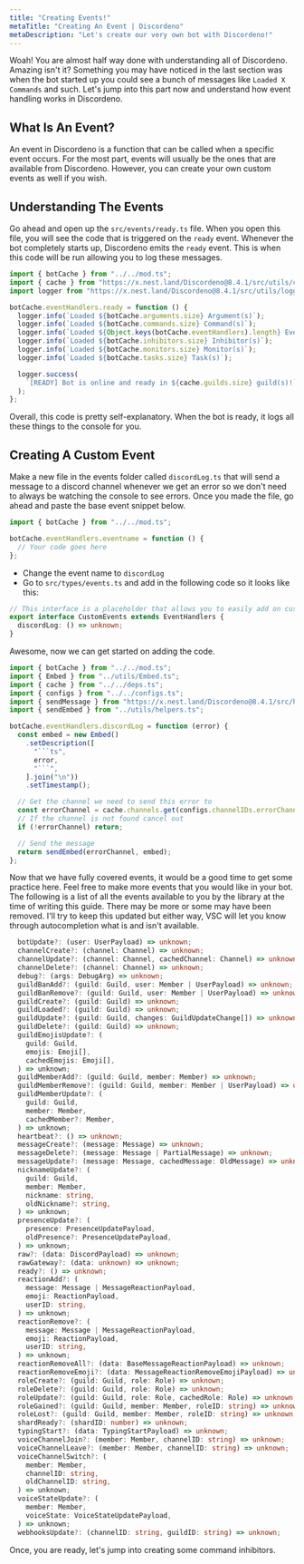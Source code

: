 ```yaml
---
title: "Creating Events!"
metaTitle: "Creating An Event | Discordeno"
metaDescription: "Let's create our very own bot with Discordeno!"
---
```


Woah! You are almost half way done with understanding all of Discordeno. Amazing isn't it? Something you may have noticed in the last section was when the bot started up you could see a bunch of messages like `Loaded X Commands` and such. Let's jump into this part now and understand how event handling works in Discordeno.

## What Is An Event?

An event in Discordeno is a function that can be called when a specific event occurs. For the most part, events will usually be the ones that are available from Discordeno. However, you can create your own custom events as well if you wish.

## Understanding The Events

Go ahead and open up the `src/events/ready.ts` file. When you open this file, you will see the code that is triggered on the `ready` event. Whenever the bot completely starts up, Discordeno emits the `ready` event. This is when this code will be run allowing you to log these messages.

```ts
import { botCache } from "../../mod.ts";
import { cache } from "https://x.nest.land/Discordeno@8.4.1/src/utils/cache.ts";
import logger from "https://x.nest.land/Discordeno@8.4.1/src/utils/logger.ts";

botCache.eventHandlers.ready = function () {
  logger.info(`Loaded ${botCache.arguments.size} Argument(s)`);
  logger.info(`Loaded ${botCache.commands.size} Command(s)`);
  logger.info(`Loaded ${Object.keys(botCache.eventHandlers).length} Event(s)`);
  logger.info(`Loaded ${botCache.inhibitors.size} Inhibitor(s)`);
  logger.info(`Loaded ${botCache.monitors.size} Monitor(s)`);
  logger.info(`Loaded ${botCache.tasks.size} Task(s)`);

  logger.success(
    `[READY] Bot is online and ready in ${cache.guilds.size} guild(s)!`,
  );
};
```

Overall, this code is pretty self-explanatory. When the bot is ready, it logs all these things to the console for you.

## Creating A Custom Event

Make a new file in the events folder called `discordLog.ts` that will send a message to a discord channel whenever we get an error so we don't need to always be watching the console to see errors. Once you made the file, go ahead and paste the base event snippet below.

```ts
import { botCache } from "../../mod.ts";

botCache.eventHandlers.eventname = function () {
  // Your code goes here
};
```

- Change the event name to `discordLog`
- Go to `src/types/events.ts` and add in the following code so it looks like this:

```ts
// This interface is a placeholder that allows you to easily add on custom events for your need.
export interface CustomEvents extends EventHandlers {
  discordLog: () => unknown;
}
```

Awesome, now we can get started on adding the code.

```ts
import { botCache } from "../../mod.ts";
import { Embed } from "../utils/Embed.ts";
import { cache } from "../../deps.ts";
import { configs } from "../../configs.ts";
import { sendMessage } from "https://x.nest.land/Discordeno@8.4.1/src/handlers/channel.ts";
import { sendEmbed } from "../utils/helpers.ts";

botCache.eventHandlers.discordLog = function (error) {
  const embed = new Embed()
    .setDescription([
      "```ts",
      error,
      "```",
    ].join("\n"))
    .setTimestamp();

  // Get the channel we need to send this error to
  const errorChannel = cache.channels.get(configs.channelIDs.errorChannelID);
  // If the channel is not found cancel out
  if (!errorChannel) return;

  // Send the message
  return sendEmbed(errorChannel, embed);
};
```

Now that we have fully covered events, it would be a good time to get some practice here. Feel free to make more events that you would like in your bot. The following is a list of all the events available to you by the library at the time of writing this guide. There may be more or some may have been removed. I'll try to keep this updated but either way, VSC will let you know through autocompletion what is and isn't available.

```ts
  botUpdate?: (user: UserPayload) => unknown;
  channelCreate?: (channel: Channel) => unknown;
  channelUpdate?: (channel: Channel, cachedChannel: Channel) => unknown;
  channelDelete?: (channel: Channel) => unknown;
  debug?: (args: DebugArg) => unknown;
  guildBanAdd?: (guild: Guild, user: Member | UserPayload) => unknown;
  guildBanRemove?: (guild: Guild, user: Member | UserPayload) => unknown;
  guildCreate?: (guild: Guild) => unknown;
  guildLoaded?: (guild: Guild) => unknown;
  guildUpdate?: (guild: Guild, changes: GuildUpdateChange[]) => unknown;
  guildDelete?: (guild: Guild) => unknown;
  guildEmojisUpdate?: (
    guild: Guild,
    emojis: Emoji[],
    cachedEmojis: Emoji[],
  ) => unknown;
  guildMemberAdd?: (guild: Guild, member: Member) => unknown;
  guildMemberRemove?: (guild: Guild, member: Member | UserPayload) => unknown;
  guildMemberUpdate?: (
    guild: Guild,
    member: Member,
    cachedMember?: Member,
  ) => unknown;
  heartbeat?: () => unknown;
  messageCreate?: (message: Message) => unknown;
  messageDelete?: (message: Message | PartialMessage) => unknown;
  messageUpdate?: (message: Message, cachedMessage: OldMessage) => unknown;
  nicknameUpdate?: (
    guild: Guild,
    member: Member,
    nickname: string,
    oldNickname?: string,
  ) => unknown;
  presenceUpdate?: (
    presence: PresenceUpdatePayload,
    oldPresence?: PresenceUpdatePayload,
  ) => unknown;
  raw?: (data: DiscordPayload) => unknown;
  rawGateway?: (data: unknown) => unknown;
  ready?: () => unknown;
  reactionAdd?: (
    message: Message | MessageReactionPayload,
    emoji: ReactionPayload,
    userID: string,
  ) => unknown;
  reactionRemove?: (
    message: Message | MessageReactionPayload,
    emoji: ReactionPayload,
    userID: string,
  ) => unknown;
  reactionRemoveAll?: (data: BaseMessageReactionPayload) => unknown;
  reactionRemoveEmoji?: (data: MessageReactionRemoveEmojiPayload) => unknown;
  roleCreate?: (guild: Guild, role: Role) => unknown;
  roleDelete?: (guild: Guild, role: Role) => unknown;
  roleUpdate?: (guild: Guild, role: Role, cachedRole: Role) => unknown;
  roleGained?: (guild: Guild, member: Member, roleID: string) => unknown;
  roleLost?: (guild: Guild, member: Member, roleID: string) => unknown;
  shardReady?: (shardID: number) => unknown;
  typingStart?: (data: TypingStartPayload) => unknown;
  voiceChannelJoin?: (member: Member, channelID: string) => unknown;
  voiceChannelLeave?: (member: Member, channelID: string) => unknown;
  voiceChannelSwitch?: (
    member: Member,
    channelID: string,
    oldChannelID: string,
  ) => unknown;
  voiceStateUpdate?: (
    member: Member,
    voiceState: VoiceStateUpdatePayload,
  ) => unknown;
  webhooksUpdate?: (channelID: string, guildID: string) => unknown;
```

Once, you are ready, let's jump into creating some command inhibitors.
